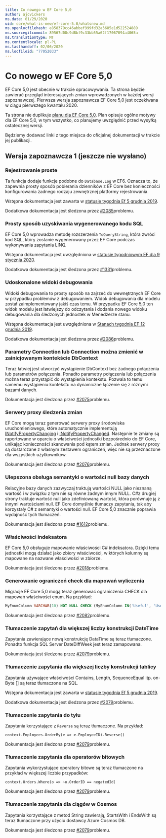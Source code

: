 ```yaml
---
title: Co nowego w EF Core 5,0
author: ajcvickers
ms.date: 01/29/2020
uid: core/what-is-new/ef-core-5.0/whatsnew.md
ms.openlocfilehash: e858379cc46abbef999fd32a3685e1d522524889
ms.sourcegitcommit: 89567d08c9d8bf9c33bb55a62f17067094a4065a
ms.translationtype: MT
ms.contentlocale: pl-PL
ms.lasthandoff: 02/06/2020
ms.locfileid: "77052033"
---
```

# <a name="whats-new-in-ef-core-50"></a>Co nowego w EF Core 5,0

EF Core 5,0 jest obecnie w trakcie opracowywania.
Ta strona będzie zawierać przegląd interesujących zmian wprowadzonych w każdej wersji zapoznawczej.
Pierwsza wersja zapoznawcza EF Core 5,0 jest oczekiwana w ciągu pierwszego kwartału 2020.

Ta strona nie duplikuje [planu dla EF Core 5,0](plan.md).
Plan opisuje ogólne motywy dla EF Core 5,0, w tym wszystko, co planujemy uwzględnić przed wysyłką ostatecznej wersji.

Będziemy dodawać linki z tego miejsca do oficjalnej dokumentacji w trakcie jej publikacji.

## <a name="preview-1-not-yet-shipped"></a>Wersja zapoznawcza 1 (jeszcze nie wysłano)

### <a name="simple-logging"></a>Rejestrowanie proste

Ta funkcja dodaje funkcje podobne do `Database.Log` w EF6.
Oznacza to, że zapewnia prosty sposób pobierania dzienników z EF Core bez konieczności konfigurowania żadnego rodzaju zewnętrznej platformy rejestrowania.

Wstępna dokumentacja jest zawarta w [statusie tygodnia Ef 5 grudnia 2019](https://github.com/dotnet/efcore/issues/15403#issuecomment-562332863).

Dodatkowa dokumentacja jest śledzona przez [#2085](https://github.com/aspnet/EntityFramework.Docs/issues/2085)problemu.

### <a name="simple-way-to-get-generated-sql"></a>Prosty sposób uzyskiwania wygenerowanego kodu SQL

EF Core 5,0 wprowadza metodę rozszerzenia `ToQueryString`, która zwróci kod SQL, który zostanie wygenerowany przez EF Core podczas wykonywania zapytania LINQ.

Wstępna dokumentacja jest uwzględniona w [statusie tygodniowym EF dla 9 stycznia 2020](https://github.com/dotnet/efcore/issues/19549#issuecomment-572823246).

Dodatkowa dokumentacja jest śledzona przez [#1331](https://github.com/aspnet/EntityFramework.Docs/issues/1331)problemu.

### <a name="enhanced-debug-views"></a>Udoskonalone widoki debugowania

Widoki debugowania to prosty sposób na zajrzeć do wewnętrznych EF Core w przypadku problemów z debugowaniem.
Widok debugowania dla modelu został zaimplementowany jakiś czas temu.
W przypadku EF Core 5,0 ten widok modelu jest łatwiejszy do odczytania i dodania nowego widoku debugowania dla śledzonych jednostek w Menedżerze stanu.

Wstępna dokumentacja jest uwzględniona w [Stanach tygodnia EF 12 grudnia 2019](https://github.com/dotnet/efcore/issues/15403#issuecomment-565196206).

Dodatkowa dokumentacja jest śledzona przez [#2086](https://github.com/aspnet/EntityFramework.Docs/issues/2086)problemu.

### <a name="connection-or-connection-string-can-be-changed-on-initialized-dbcontext"></a>Parametry Connection lub Connection można zmienić w zainicjowanym kontekście DbContext

Teraz łatwiej jest utworzyć wystąpienie DbContext bez żadnego połączenia lub parametrów połączenia.
Ponadto parametry połączenia lub połączenia można teraz przystąpić do wystąpienia kontekstu.
Pozwala to temu samemu wystąpieniu kontekstu na dynamiczne łączenie się z różnymi bazami danych.

Dokumentacja jest śledzona przez [#2075](https://github.com/aspnet/EntityFramework.Docs/issues/2075)problemu.

### <a name="change-tracking-proxies"></a>Serwery proxy śledzenia zmian

EF Core mogą teraz generować serwery proxy środowiska uruchomieniowego, które automatycznie implementują [INotifyPropertyChanging](https://docs.microsoft.com/dotnet/api/system.componentmodel.inotifypropertychanging?view=netcore-3.1) i [INotifyPropertyChanged](https://docs.microsoft.com/dotnet/api/system.componentmodel.inotifypropertychanged?view=netcore-3.1).
Następnie te zmiany są raportowane w oparciu o właściwości jednostki bezpośrednio do EF Core, unikając konieczności skanowania pod kątem zmian.
Jednak serwery proxy są dostarczane z własnym zestawem ograniczeń, więc nie są przeznaczone dla wszystkich użytkowników.

Dokumentacja jest śledzona przez [#2076](https://github.com/aspnet/EntityFramework.Docs/issues/2076)problemu.

### <a name="improved-handling-of-database-null-semantics"></a>Ulepszona obsługa semantyki o wartości null bazy danych

Relacyjne bazy danych zazwyczaj traktują wartości NULL jako nieznaną wartość i w związku z tym nie są równe żadnym innym NULL.
C#z drugiej strony traktuje wartość null jako zdefiniowaną wartość, która porównuje ją z innymi wartościami null.
EF Core domyślnie tłumaczy zapytania, tak aby korzystały C# z semantyki o wartości null.
EF Core 5,0 znacznie poprawia wydajność tych tłumaczeń.

Dokumentacja jest śledzona przez [#1612](https://github.com/aspnet/EntityFramework.Docs/issues/1612)problemu.

### <a name="indexer-properties"></a>Właściwości indeksatora

EF Core 5,0 obsługuje mapowanie właściwości C# indeksatora.
Dzięki temu jednostki mogą działać jako zbiory właściwości, w których kolumny są mapowane na nazwane właściwości w zbiorze.

Dokumentacja jest śledzona przez [#2018](https://github.com/aspnet/EntityFramework.Docs/issues/2018)problemu.

### <a name="generation-of-check-constraints-for-enum-mappings"></a>Generowanie ograniczeń check dla mapowań wyliczenia

Migracje EF Core 5,0 mogą teraz generować ograniczenia CHECK dla mapowań właściwości enum.
Na przykład:

```SQL
MyEnumColumn VARCHAR(10) NOT NULL CHECK (MyEnumColumn IN('Useful', 'Useless', 'Unknown'))
```

Dokumentacja jest śledzona przez [#2082](https://github.com/aspnet/EntityFramework.Docs/issues/2082)problemu.

### <a name="query-translations-for-more-datetime-constructs"></a>Tłumaczenie zapytań dla większej liczby konstrukcji DateTime

Zapytania zawierające nową konstrukcję DataTime są teraz tłumaczone.
Ponadto funkcja SQL Server DateDiffWeek jest teraz zamapowana.

Dokumentacja jest śledzona przez [#2079](https://github.com/aspnet/EntityFramework.Docs/issues/2079)problemu.

### <a name="query-translations-for-more-byte-array-constructs"></a>Tłumaczenie zapytania dla większej liczby konstrukcji tablicy

Zapytania używające właściwości Contains, Length, SequenceEqual itp. on-Byte [] są teraz tłumaczone na SQL.

Wstępna dokumentacja jest zawarta w [statusie tygodnia Ef 5 grudnia 2019](https://github.com/dotnet/efcore/issues/15403#issuecomment-562332863).

Dodatkowa dokumentacja jest śledzona przez [#2079](https://github.com/aspnet/EntityFramework.Docs/issues/2079)problemu.

### <a name="query-translation-for-reverse"></a>Tłumaczenie zapytania do tyłu

Zapytania korzystające z `Reverse` są teraz tłumaczone.
Na przykład:

```CSharp
context.Employees.OrderBy(e => e.EmployeeID).Reverse()
```

Dokumentacja jest śledzona przez [#2079](https://github.com/aspnet/EntityFramework.Docs/issues/2079)problemu.

### <a name="query-translation-for-bitwise-operators"></a>Tłumaczenie zapytania dla operatorów bitowych

Zapytania wykorzystujące operatory bitowe są teraz tłumaczone na przykład w większej liczbie przypadków:

```CSharp
context.Orders.Where(o => ~o.OrderID == negatedId)
```

Dokumentacja jest śledzona przez [#2079](https://github.com/aspnet/EntityFramework.Docs/issues/2079)problemu.

### <a name="query-translation-for-strings-on-cosmos"></a>Tłumaczenie zapytania dla ciągów w Cosmos

Zapytania korzystające z metod String zawierają, StartsWith i EndsWith są teraz tłumaczone przy użyciu dostawcy Azure Cosmos DB.

Dokumentacja jest śledzona przez [#2079](https://github.com/aspnet/EntityFramework.Docs/issues/2079)problemu.
